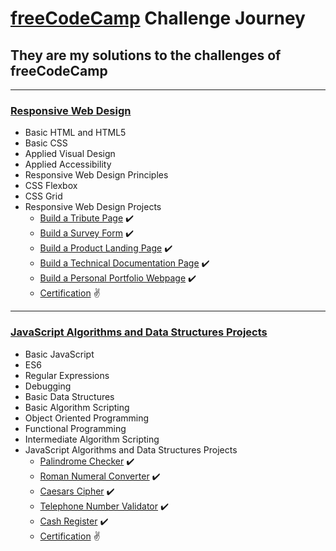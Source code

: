 # [freeCodeCamp](https://www.freecodecamp.org/) Challenge Journey
## They are my solutions to the challenges of freeCodeCamp
---
### [Responsive Web Design](https://www.freecodecamp.org/learn/responsive-web-design/)

- Basic HTML and HTML5
- Basic CSS
- Applied Visual Design
- Applied Accessibility
- Responsive Web Design Principles
- CSS Flexbox
- CSS Grid
- Responsive Web Design Projects
	- [Build a Tribute Page](https://codepen.io/ssguicesar/pen/jOVgZvE) :heavy_check_mark:  
	- [Build a Survey Form](https://codepen.io/ssguicesar/pen/eYgOeeR) :heavy_check_mark:
	- [Build a Product Landing Page](https://codepen.io/ssguicesar/pen/RwKgwGg) :heavy_check_mark:
	- [Build a Technical Documentation Page](https://codepen.io/ssguicesar/pen/abpXWXW) :heavy_check_mark: 
	- [Build a Personal Portfolio Webpage](https://codepen.io/ssguicesar/pen/poRGwEE) :heavy_check_mark:
	- [Certification](https://www.freecodecamp.org/certification/ssguicesar/responsive-web-design) :v:

---
### [JavaScript Algorithms and Data Structures Projects](https://www.freecodecamp.org/learn/javascript-algorithms-and-data-structures/#javascript-algorithms-and-data-structures-projects)

- Basic JavaScript
- ES6
- Regular Expressions
- Debugging
- Basic Data Structures
- Basic Algorithm Scripting
- Object Oriented Programming
- Functional Programming
- Intermediate Algorithm Scripting
- JavaScript Algorithms and Data Structures Projects
	- [Palindrome Checker](https://) :heavy_check_mark:  
	- [Roman Numeral Converter](https://) :heavy_check_mark:
	- [Caesars Cipher](https://) :heavy_check_mark:
	- [Telephone Number Validator](https://) :heavy_check_mark: 
	- [Cash Register](https://) :heavy_check_mark:
	- [Certification](https://www.freecodecamp.org/certification/ssguicesar/javascript-algorithms-and-data-structures) :v: